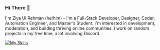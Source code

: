 ### Hi There 👋

I'm Ziya Ul Rehman (he/him) - I'm a Full-Stack Developer, Designer, Coder, Automation Engineer, and Master's Student. I'm interested in development, moderation, and building thriving online communities. I work on random projects in my free time, a lot involving Discord.

[![My Skills](https://skillicons.dev/icons?i=js,python,c,cpp,java,html,CSS,Mongodb,figma,nodejs,react,npm,git,aws,atom,github,vite,vscode&perline=14)](https://skillicons.dev)
